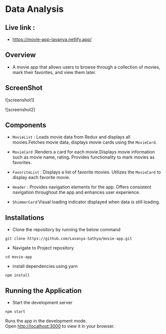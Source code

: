 # Data Analysis
## Live link :
- https://movie-app-lavanya.netlify.app/
## Overview

- A movie app that allows users to browse through a collection of movies, mark their favorites, and view them later.

## ScreenShot

![screenshot1]

![screenshot2]

## Components

- `MovieList` :  Loads movie data from Redux and displays all movies.Fetches movie data, displays movie cards using the `MovieCard`.

- `MovieCard` :Renders a card for each movie.Displays movie information such as movie name, rating. Provides functionality to mark movies as favorites.

- `FavoriteList` : Displays a list of favorite movies. Utilizes the `MovieCard` to display each favorite movie.
  
- `Header` : Provides navigation elements for the app. Offers consistent navigation throughout the app and enhances user experience.
  
- `ShimmerCard`:Visual loading indicator displayed when data is still loading.

## Installations

- Clone the repository by running the below command

```
git clone https://github.com/Lavanya-Sathya/movie-app.git
```

- Navigate to Project repository

```
cd movie-app
```

- install dependencies using yarn

```
npm install
```

## Running the Application

- Start the development server

```
npm start
```

Runs the app in the development mode.\
Open [http://localhost:3000](http://localhost:3000) to view it in your browser.


